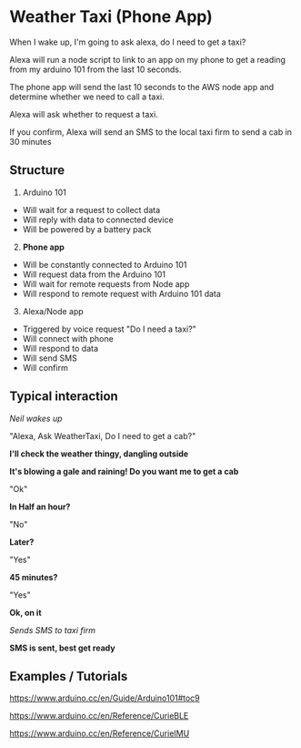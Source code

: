 # Weather Taxi (Phone App)

When I wake up, I'm going to ask alexa, do I need to get a taxi?

Alexa will run a node script to link to an app on my phone to get a reading from my arduino 101 from the last 10 seconds.

The phone app will send the last 10 seconds to the AWS node app and determine whether we need to call a taxi.

Alexa will ask whether to request a taxi.

If you confirm, Alexa will send an SMS to the local taxi firm to send a cab in 30 minutes


## Structure

1. Arduino 101
- Will wait for a request to collect data
- Will reply with data to connected device
- Will be powered by a battery pack

2. **Phone app**
- Will be constantly connected to Arduino 101
- Will request data from the Arduino 101
- Will wait for remote requests from Node app
- Will respond to remote request with Arduino 101 data

3. Alexa/Node app
- Triggered by voice request "Do I need a taxi?"
- Will connect with phone
- Will respond  to data
- Will send SMS
- Will confirm

## Typical interaction

_Neil wakes up_

"Alexa, Ask WeatherTaxi, Do I need to get a cab?"

**I'll check the weather thingy, dangling outside**

**It's blowing a gale and raining! Do you want me to get a cab**

"Ok"

**In Half an hour?**

"No"

**Later?**

"Yes"

**45 minutes?**

"Yes"

**Ok, on it**

_Sends SMS to taxi firm_

**SMS is sent, best get ready**

## Examples / Tutorials

https://www.arduino.cc/en/Guide/Arduino101#toc9

https://www.arduino.cc/en/Reference/CurieBLE

https://www.arduino.cc/en/Reference/CurieIMU





